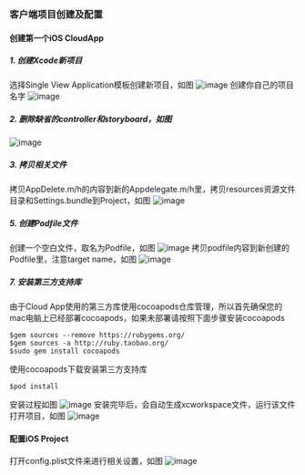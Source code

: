 ### 客户端项目创建及配置
#### 创建第一个iOS CloudApp
##### 1. 创建Xcode新项目
选择Single View Application模板创建新项目，如图
![image](screenshots/create_project_01.png)
创建你自己的项目名字
![image](screenshots/create_project_02.png)
##### 2. 删除缺省的controller和storyboard，如图
![image](screenshots/create_project_03.png)
##### 3. 拷贝相关文件
拷贝AppDelete.m/h的内容到新的Appdelegate.m/h里，拷贝resources资源文件目录和Settings.bundle到Project，如图
![image](screenshots/create_project_05.png)
##### 5. 创建Podfile文件
创建一个空白文件，取名为Podfile，如图
![image](screenshots/create_project_04.png)
拷贝podfile内容到新创建的Podfile里，注意target name，如图
![image](screenshots/create_project_06.png)
##### 7. 安装第三方支持库
由于Cloud App使用的第三方库使用cocoapods仓库管理，所以首先确保您的mac电脑上已经部署cocoapods，如果未部署请按照下面步骤安装cocoapods
```
$gem sources --remove https://rubygems.org/
$gem sources -a http://ruby.taobao.org/
$sudo gem install cocoapods
```
使用cocoapods下载安装第三方支持库
```
$pod install
```
安装过程如图
![image](screenshots/create_project_07.png)
安装完毕后，会自动生成xcworkspace文件，运行该文件打开项目，如图
![image](screenshots/create_project_08.png)
#### 配置iOS Project
打开config.plist文件来进行相关设置，如图
![image](screenshots/create_project_09.png)
